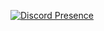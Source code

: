 [![Discord Presence](https://lanyard.cnrad.dev/api/:id)](https://discord.com/users/1136672010446057542)
